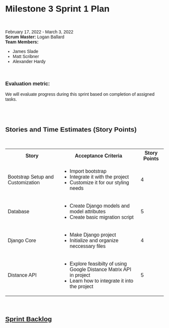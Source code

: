 <div align="left" style="font-family: Arial, Helvetica, sans-serif;">
    <br>
    <h1>Milestone 3 Sprint 1 Plan</h1>
    <br>
    <p>
        February 17, 2022 - March 3, 2022
        <br>
        <strong>Scrum Master:</strong> Logan Ballard
        <br>
        <strong>Team Members:</strong>
        <ul>
            <li>James Slade</li>
            <li>Matt Scribner</li>
            <li>Alexander Hardy</li>
        </ul>
    </p>
    <br>
    <h3>Evaluation metric:</h3>
    <p>We will evaluate progress during this sprint based on completion of assigned tasks.</p>
    <br>
    <br>
    <h2>Stories and Time Estimates (Story Points)</h2>
    <br>
    <table>
        <tr>
            <th>Story</th>
            <th>Acceptance Criteria</th>
            <th>Story Points</th>
        </tr>
        <tr>
            <td>Bootstrap Setup and Customization</td>
            <td>
                <ul>
                    <li>Import bootstrap</li>
                    <li>Integrate it with the project</li>
                    <li>Customize it for our styling needs</li>
                </ul>
            </td>
            <td>4</td>
        </tr>
        <tr>
            <td>Database</td>
            <td>
                <ul>
                    <li>Create Django models and model attributes</li>
                    <li>Create basic migration script</li>
                </ul>
            </td>
            <td>5</td>
        </tr>
        <tr>
            <td>Django Core</td>
            <td>
                <ul>
                    <li>Make Django project</li>
                    <li>Initialize and organize neccessary files</li>
                </ul>
            </td>
            <td>4</td>
        </tr>
        <tr>
            <td>Distance API</td>
            <td>
                <ul>
                    <li>Explore feasibilty of using Google Distance Matrix API in project</li>
                    <li>Learn how to integrate it into the project</li>
                </ul>
            </td>
            <td>5</td>
        </tr>
    </table>
    <br>
    <h2>
    <a href="https://github.com/users/504knight/projects/1/views/14">
        Sprint Backlog
    </a>
    </h2>
</div> 
